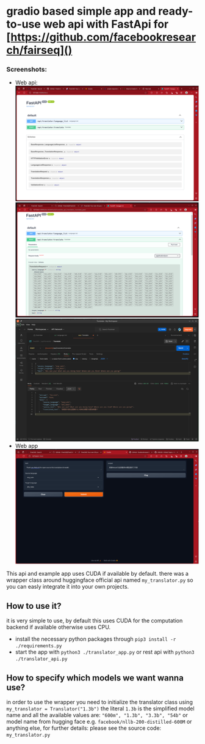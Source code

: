 # gradio based simple app and ready-to-use web api with FastApi for [https://github.com/facebookresearch/fairseq]()

### Screenshots:

* Web api:
![](./resources/Screenshot_20240701_083523.png)
![](./resources/Screenshot_20240701_092731.png)
![](./resources/Screenshot_20240701_093105.png)
* Web app
![](./resources/Screenshot_20240701_092605.png)

This api and example app uses CUDA if available by default.
there was a wrapper class around huggingface official api named ```my_translator.py``` so you can easly integrate it into your own projects.

## How to use it?
it is very simple to use, by default this uses CUDA for the computation backend if available otherwise uses CPU.
* install the necessary python packages through `pip3 install -r ./requirements.py`
* start the app with ```python3 ./translator_app.py``` or rest api with ```python3 ./translator_api.py```

## How to specify which models we want wanna use?

in order to use the wrapper you need to initialize the translator class using ```my_translator = Translator("1.3b")```
the literal ```1.3b``` is the simplified model name and all the available values are:  ```"600m", "1.3b", "3.3b", "54b"``` or model name from hugging face e.g. ```facebook/nllb-200-distilled-600M``` or anything else, for further details: please see the source code: ```my_translator.py```